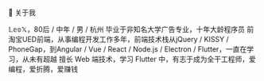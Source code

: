 👋 关于我

𝕃𝕖𝕠𝕏，80后 / 中年 / 男 / 杭州
毕业于非知名大学广告专业，十年大龄程序员
前淘宝UED前端，从事编程开发工作多年，前端技术栈从jQuery / KISSY / PhoneGap，到Angular / Vue / React / Node.js / Electron / Flutter，一直在学习，从未有超越
擅长 Web 端技术，学习 Flutter 中，有志于成为全干工程师，爱编程，爱折腾，爱赚钱
